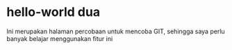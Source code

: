 # hello-world dua
Ini merupakan halaman percobaan untuk mencoba GIT, sehingga saya perlu banyak belajar menggunakan fitur ini
